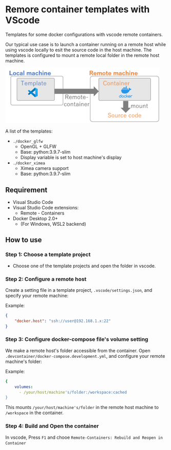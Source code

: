 # Remore container templates with VScode
Templates for some docker configurations with vscode remote containers.

Our typical use case is to launch a container running on a remote host while using vscode locally to esit the source code in the host machine.
The templates is configured to mount a remote local folder in the remote host machine.

<img src="./doc/overview.png" width="480">

A list of the templates: 
* `./docker_glfw`
   * OpenGL + GLFW
   * Base: python:3.9.7-slim
   * Display variable is set to host machine's display
* `./docker_ximea`
   * Ximea camera support
   * Base: python:3.9.7-slim

## Requirement

* Visual Studio Code
* Visual Studio Code extensions:
  * Remote - Containers
* Docker Desktop 2.0+
  * (For Windows, WSL2 backend) 

## How to use

### Step 1: Choose a template project
* Choose one of the template projects and open the folder in vscode.

### Step 2: Configure a remote host
Create a setting file in a template project, `.vscode/settings.json`, and specify your remote machine:

Example:
```json
{
    "docker.host": "ssh://user@192.168.1.x:22"
}
```

### Step 3: Configure docker-compose file's volume setting
We make a remote host's folder accessible from the container.
Open `.devcontainer/docker-compose.development.yml`, and configure your remote machine's folder:

Example:
```yml
{
    volumes:
      - /your/host/machine's/folder:/workspace:cached
}
```

This mounts `/your/host/machine's/folder` in the remote host machine to `/workspace` in the container.

### Step 4: Build and Open the container

In vscode, Press `F1` and chooe `Remote-Containers: Rebuild and Reopen in Container`
